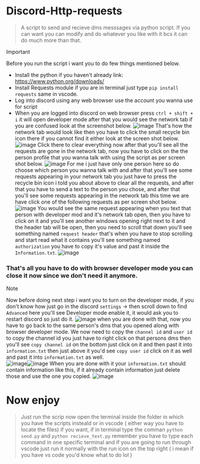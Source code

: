 # Discord-Http-requests
> A script to send and recieve dms messsages via python script. If you can want you can modify and do whatever you like with it bcs it can do much more than that.


> [!IMPORTANT]
> Before you run the script i want you to do few things mentioned below.
> - Install the python if you haven't already link: https://www.python.org/downloads/
> - Install Requests module if you are in terminal just type `pip install requests` same in vscode.
> - Log into discord using any web browser use the account you wanna use for script
> - When you are logged into discord on web browser press `ctrl + shift + i` it will open developer mode after that you would see the network tab if you are confused look at the screenshot below.
> ![image](https://github.com/user-attachments/assets/399c3eab-9f8d-4a30-b709-d752f131b3c4)
> That's how the network tab would look like then you have to click the small recycle bin icon there if you cannot find it either look at the screen shot below.
> ![image](https://github.com/user-attachments/assets/49ba2d4c-2476-45bb-b0e0-be6a9cb8d0c4)
> Click there to clear everything now after that you'll see all the requests are gone in the network tab, now you have to click on the the person profile that you wanna talk with using the script as per screen shot below.
> ![image](https://github.com/user-attachments/assets/5b20baf9-72c7-4524-9236-a64811d1d288)
> For me i just have only one person here so do choose which person you wanna talk with and after that you'll see some requests appearing in your network tab you just have to press the recycle bin icon i told you about above to clear all the requests, and after that you have to send a text to the person you chose, and after that you'll see some requests appearing in the network tab this time we are have click one of the following requests as per screen shot below.
> ![image](https://github.com/user-attachments/assets/a463904f-80dc-429c-a159-0cb41eb7d9ff)
> You would see the same request appearing when you text that person with developer mod and it's network tab open, then you have to click on it and you'll see another windows opening right next to it and the header tab will be open, then you need to scroll that down you'll see something named `request header` that's when you have to stop scrolling and start read what it contains you'll see something named `authorization` you have to copy it's value and past it inside the `Information.txt`.
> ![image](https://github.com/user-attachments/assets/6d27a2b1-5a23-42e4-8df7-307320d07a00)
> ### That's all you have to do with browser developer mode you can close it now since we don't need it anymore.

> [!NOTE]
> Now before doing next step i want you to turn on the developer mode, if you don't know how just go in the discord `settings` -> then scroll down to find `Advanced` here you'll see Developer mode enable it, it would ask you to restart discord so just do it.
> ![image](https://github.com/user-attachments/assets/906247b1-0b31-4fef-8748-0e9c51ee38dc)
> when you are done with that, now you have to go back to the same person's dms that you opened along with browser developer mode. We now need to copy the `channel id` and `user id` to copy the channel id you just have to right click on that persons dms then you'll see `copy channel id` on the bottom just click on it and then past it into `information.txt` then just above it you'd see `copy user id` click on it as well and past it into `information.txt` as well.  
![image](https://github.com/user-attachments/assets/ebfa5dba-4e9f-4e27-ac67-6fc4f44ce108)![image](https://github.com/user-attachments/assets/210236fc-729f-4efd-ad4b-54b790d4e09b)
> When you are done with it your `information.txt` should contain information like this, if it already contain information just delete those and use the one you copied.
> ![image](https://github.com/user-attachments/assets/d87d98de-21d0-4f4e-ba09-2be20f816f2a)

# Now enjoy
> Just run the scrip now open the terminal inside the folder in which you have the scripts insteald or in vscode ( either way you have to locate the files) if you want, if in terminal type the comman `python send.py` and `python recieve_text.py` remember you have to type each command in one specific terminal and if you are going to run through vscode just run it normally with the run icon on the top right ( i mean if you have vs code you'd know what to do lol ) 



 
